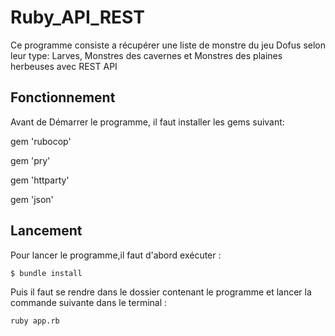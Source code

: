 # Ruby_API_REST

Ce programme consiste a récupérer une liste de monstre du jeu Dofus selon leur type: Larves, Monstres des cavernes et Monstres des plaines herbeuses avec REST API 

## Fonctionnement

Avant de Démarrer le programme, il faut installer les gems suivant:

gem 'rubocop'

gem 'pry'

gem 'httparty'

gem 'json'

## Lancement

Pour lancer le programme,il faut d'abord exécuter :

```
$ bundle install
```
Puis il faut se rendre dans le dossier contenant le programme et lancer la commande suivante dans le terminal : 

```
ruby app.rb
```



